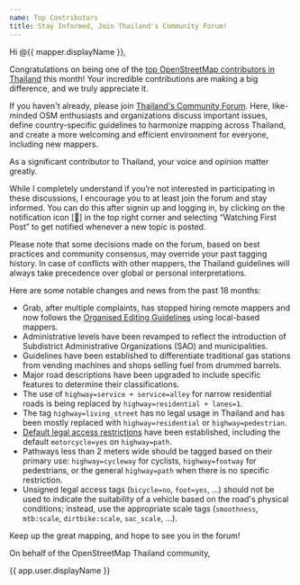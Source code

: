```yaml
---
name: Top Contributors
title: Stay Informed, Join Thailand's Community Forum!
---
```


Hi @{{ mapper.displayName }},

Congratulations on being one of the [top OpenStreetMap contributors in Thailand](https://osmstats.neis-one.org/?item=countries&country=Thailand) this month! Your incredible contributions are making a big difference, and we truly appreciate it.

If you haven't already, please join [Thailand's Community Forum](https://community.openstreetmap.org/c/communities/th/53). Here, like-minded OSM enthusiasts and organizations discuss important issues, define country-specific guidelines to harmonize mapping across Thailand, and create a more welcoming and efficient environment for everyone, including new mappers.

As a significant contributor to Thailand, your voice and opinion matter greatly.

While I completely understand if you’re not interested in participating in these discussions, I encourage you to at least join the forum and stay informed. You can do this after signin up and logging in, by clicking on the notification icon [🔔] in the top right corner and selecting “Watching First Post” to get notified whenever a new topic is posted.

Please note that some decisions made on the forum, based on best practices and community consensus, may override your past tagging history. In case of conflicts with other mappers, the Thailand guidelines will always take precedence over global or personal interpretations.

Here are some notable changes and news from the past 18 months:

- Grab, after multiple complaints, has stopped hiring remote mappers and now follows the [Organised Editing Guidelines](https://osmfoundation.org/wiki/Organised_Editing_Guidelines) using local-based mappers.
- Administrative levels have been revamped to reflect the introduction of Subdistrict Administrative Organizations (SAO) and municipalities.
- Guidelines have been established to differentiate traditional gas stations from vending machines and shops selling fuel from drummed barrels.
- Major road descriptions have been upgraded to include specific features to determine their classifications.
- The use of `highway=service + service=alley` for narrow residential roads is being replaced by `highway=residential + lanes=1`.
- The tag `highway=living_street` has no legal usage in Thailand and has been mostly replaced with `highway=residential` or `highway=pedestrian`.
- [Default legal access restrictions](https://wiki.openstreetmap.org/wiki/OSM_tags_for_routing/Access_restrictions#Thailand) have been established, including the default `motorcycle=yes` on `highway=path`.
- Pathways less than 2 meters wide should be tagged based on their primary use:  `highway=cycleway` for cyclists,  `highway=footway` for pedestrians, or the general `highway=path` when there is no specific restriction.
- Unsigned legal access tags (`bicycle=no`, `foot=yes`, ...) should not be used to indicate the suitability of a vehicle based on the road's physical conditions; instead, use the appropriate scale tags (`smoothness`, `mtb:scale`, `dirtbike:scale`, `sac_scale`, ...).

Keep up the great mapping, and hope to see you in the forum!

On behalf of the OpenStreetMap Thailand community,

{{ app.user.displayName }}
